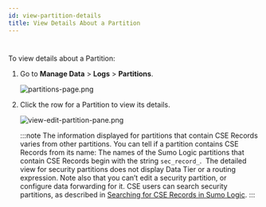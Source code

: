 ```yaml
---
id: view-partition-details
title: View Details About a Partition
---
```


#

To view details about a Partition:

1. Go to **Manage Data** \> **Logs** \> **Partitions**.

    ![partitions-page.png](/img/partitions-and-data-tiers/partitions-page.png)

1. Click the row for a Partition to view its details.

    ![view-edit-partition-pane.png](/img/partitions-and-data-tiers/view-edit-partition-pane.png)

    :::note
    The information displayed for partitions that contain CSE Records varies from other partitions. You can tell if a partition contains CSE Records from its name: The names of the Sumo Logic partitions that contain CSE Records begin with the string `sec_record_`.  The detailed view for security partitions does not display Data Tier or a routing expression. Note also that you can’t edit a security partition, or configure data forwarding for it. CSE users can search security partitions, as described in [Searching for CSE Records in Sumo Logic](../../cse/records-signals-entities-insights/search-cse-records-in-sumo.md).
    :::

 
